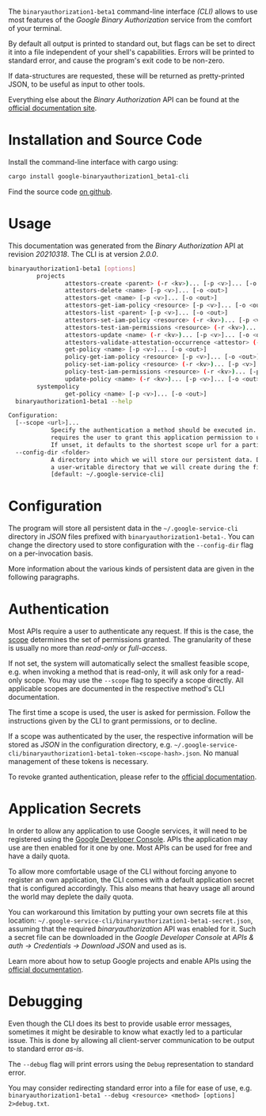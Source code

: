 <!---
DO NOT EDIT !
This file was generated automatically from 'src/mako/cli/README.md.mako'
DO NOT EDIT !
-->
The `binaryauthorization1-beta1` command-line interface *(CLI)* allows to use most features of the *Google Binary Authorization* service from the comfort of your terminal.

By default all output is printed to standard out, but flags can be set to direct it into a file independent of your shell's
capabilities. Errors will be printed to standard error, and cause the program's exit code to be non-zero.

If data-structures are requested, these will be returned as pretty-printed JSON, to be useful as input to other tools.

Everything else about the *Binary Authorization* API can be found at the
[official documentation site](https://cloud.google.com/binary-authorization/).

# Installation and Source Code

Install the command-line interface with cargo using:

```bash
cargo install google-binaryauthorization1_beta1-cli
```

Find the source code [on github](https://github.com/Byron/google-apis-rs/tree/master/gen/binaryauthorization1_beta1-cli).

# Usage

This documentation was generated from the *Binary Authorization* API at revision *20210318*. The CLI is at version *2.0.0*.

```bash
binaryauthorization1-beta1 [options]
        projects
                attestors-create <parent> (-r <kv>)... [-p <v>]... [-o <out>]
                attestors-delete <name> [-p <v>]... [-o <out>]
                attestors-get <name> [-p <v>]... [-o <out>]
                attestors-get-iam-policy <resource> [-p <v>]... [-o <out>]
                attestors-list <parent> [-p <v>]... [-o <out>]
                attestors-set-iam-policy <resource> (-r <kv>)... [-p <v>]... [-o <out>]
                attestors-test-iam-permissions <resource> (-r <kv>)... [-p <v>]... [-o <out>]
                attestors-update <name> (-r <kv>)... [-p <v>]... [-o <out>]
                attestors-validate-attestation-occurrence <attestor> (-r <kv>)... [-p <v>]... [-o <out>]
                get-policy <name> [-p <v>]... [-o <out>]
                policy-get-iam-policy <resource> [-p <v>]... [-o <out>]
                policy-set-iam-policy <resource> (-r <kv>)... [-p <v>]... [-o <out>]
                policy-test-iam-permissions <resource> (-r <kv>)... [-p <v>]... [-o <out>]
                update-policy <name> (-r <kv>)... [-p <v>]... [-o <out>]
        systempolicy
                get-policy <name> [-p <v>]... [-o <out>]
  binaryauthorization1-beta1 --help

Configuration:
  [--scope <url>]...
            Specify the authentication a method should be executed in. Each scope
            requires the user to grant this application permission to use it.
            If unset, it defaults to the shortest scope url for a particular method.
  --config-dir <folder>
            A directory into which we will store our persistent data. Defaults to
            a user-writable directory that we will create during the first invocation.
            [default: ~/.google-service-cli]

```

# Configuration

The program will store all persistent data in the `~/.google-service-cli` directory in *JSON* files prefixed with `binaryauthorization1-beta1-`.  You can change the directory used to store configuration with the `--config-dir` flag on a per-invocation basis.

More information about the various kinds of persistent data are given in the following paragraphs.

# Authentication

Most APIs require a user to authenticate any request. If this is the case, the [scope][scopes] determines the 
set of permissions granted. The granularity of these is usually no more than *read-only* or *full-access*.

If not set, the system will automatically select the smallest feasible scope, e.g. when invoking a
method that is read-only, it will ask only for a read-only scope. 
You may use the `--scope` flag to specify a scope directly. 
All applicable scopes are documented in the respective method's CLI documentation.

The first time a scope is used, the user is asked for permission. Follow the instructions given 
by the CLI to grant permissions, or to decline.

If a scope was authenticated by the user, the respective information will be stored as *JSON* in the configuration
directory, e.g. `~/.google-service-cli/binaryauthorization1-beta1-token-<scope-hash>.json`. No manual management of these tokens
is necessary.

To revoke granted authentication, please refer to the [official documentation][revoke-access].

# Application Secrets

In order to allow any application to use Google services, it will need to be registered using the 
[Google Developer Console][google-dev-console]. APIs the application may use are then enabled for it
one by one. Most APIs can be used for free and have a daily quota.

To allow more comfortable usage of the CLI without forcing anyone to register an own application, the CLI
comes with a default application secret that is configured accordingly. This also means that heavy usage
all around the world may deplete the daily quota.

You can workaround this limitation by putting your own secrets file at this location: 
`~/.google-service-cli/binaryauthorization1-beta1-secret.json`, assuming that the required *binaryauthorization* API 
was enabled for it. Such a secret file can be downloaded in the *Google Developer Console* at 
*APIs & auth -> Credentials -> Download JSON* and used as is.

Learn more about how to setup Google projects and enable APIs using the [official documentation][google-project-new].


# Debugging

Even though the CLI does its best to provide usable error messages, sometimes it might be desirable to know
what exactly led to a particular issue. This is done by allowing all client-server communication to be 
output to standard error *as-is*.

The `--debug` flag will print errors using the `Debug` representation to standard error.

You may consider redirecting standard error into a file for ease of use, e.g. `binaryauthorization1-beta1 --debug <resource> <method> [options] 2>debug.txt`.


[scopes]: https://developers.google.com/+/api/oauth#scopes
[revoke-access]: http://webapps.stackexchange.com/a/30849
[google-dev-console]: https://console.developers.google.com/
[google-project-new]: https://developers.google.com/console/help/new/